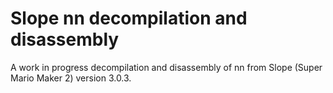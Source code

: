 # Slope nn decompilation and disassembly
A work in progress decompilation and disassembly of nn from Slope (Super Mario Maker 2) version 3.0.3.
